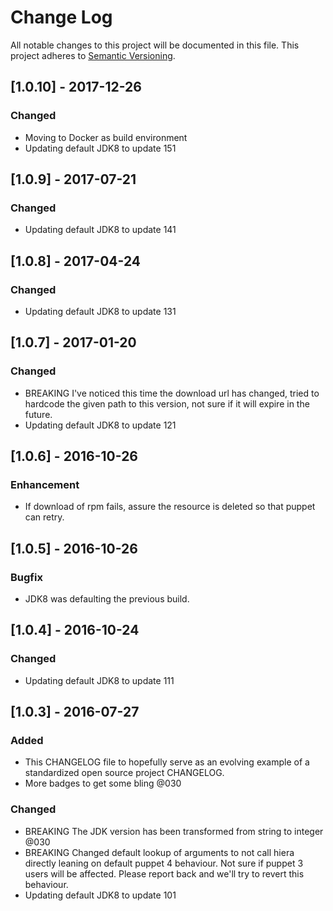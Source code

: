 # Change Log
All notable changes to this project will be documented in this file.
This project adheres to [Semantic Versioning](http://semver.org/).

## [1.0.10] - 2017-12-26
### Changed
- Moving to Docker as build environment
- Updating default JDK8 to update 151

## [1.0.9] - 2017-07-21
### Changed
- Updating default JDK8 to update 141

## [1.0.8] - 2017-04-24
### Changed
- Updating default JDK8 to update 131

## [1.0.7] - 2017-01-20
### Changed
- BREAKING I've noticed this time the download url has changed, tried to hardcode the given path to this version, not sure if it will expire in the future.
- Updating default JDK8 to update 121

## [1.0.6] - 2016-10-26
### Enhancement
- If download of rpm fails, assure the resource is deleted so that puppet can retry.

## [1.0.5] - 2016-10-26
### Bugfix
- JDK8 was defaulting the previous build.

## [1.0.4] - 2016-10-24
### Changed
- Updating default JDK8 to update 111

## [1.0.3] - 2016-07-27
### Added
- This CHANGELOG file to hopefully serve as an evolving example of a standardized open source project CHANGELOG.
- More badges to get some bling @030

### Changed
- BREAKING The JDK version has been transformed from string to integer @030
- BREAKING Changed default lookup of arguments to not call hiera directly leaning on default puppet 4 behaviour. Not sure if puppet 3 users will be affected. Please report back and we'll try to revert this behaviour.
- Updating default JDK8 to update 101
